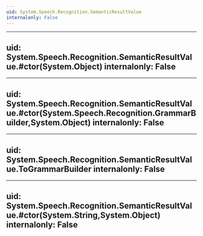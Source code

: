 ```yaml
---
uid: System.Speech.Recognition.SemanticResultValue
internalonly: False
---
```


---
uid: System.Speech.Recognition.SemanticResultValue.#ctor(System.Object)
internalonly: False
---

---
uid: System.Speech.Recognition.SemanticResultValue.#ctor(System.Speech.Recognition.GrammarBuilder,System.Object)
internalonly: False
---

---
uid: System.Speech.Recognition.SemanticResultValue.ToGrammarBuilder
internalonly: False
---

---
uid: System.Speech.Recognition.SemanticResultValue.#ctor(System.String,System.Object)
internalonly: False
---
